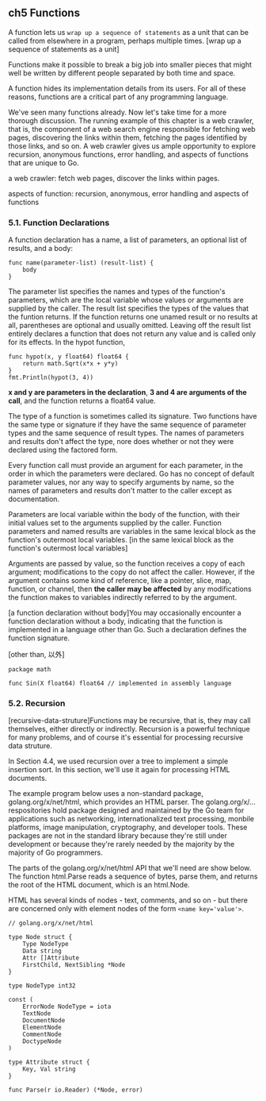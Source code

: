 ## ch5 Functions

A function lets us `wrap up a sequence of statements` as a unit that can be called from elsewhere in a program, perhaps multiple times.
[wrap up a sequence of statements as a unit]

Functions make it possible to break a big job into smaller pieces that might well be written by different people separated by both time and space.

A function hides its implementation details from its users. For all of these reasons, functions are a critical part of any programming language.


We've seen many functions already. Now let's take time for a more thorough discussion. The running example of this chapter is a web crawler,
that is, the component of a web search engine responsible for fetching web pages, discovering the links within them, fetching the pages identified by those links, and so on. A web crawler gives us ample opportunity to explore recursion, anonymous functions, error handling, and aspects of functions that are unique to Go.

a web crawler: fetch web pages, discover the links within pages.

aspects of function: recursion, anonymous, error handling and aspects of functions

### 5.1. Function Declarations

A function declaration has a name, a list of parameters, an optional list of results, and a body:

```
func name(parameter-list) (result-list) {
    body
}
```

The parameter list specifies the names and types of the function's parameters, which are the local variable whose values or arguments are supplied by the caller. The result list specifies the types of the values that the funtion returns. If the function returns one unamed result or no results at all, parentheses are optional and usually omitted. Leaving off the result list entirely declares a function that does not return any value and is called only for its effects. In the hypot function,

```
func hypot(x, y float64) float64 {
    return math.Sqrt(x*x + y*y)
}
fmt.Println(hypot(3, 4))
```

**x and y are parameters in the declaration**, **3 and 4 are arguments of the call**, and the function returns a float64 value.


The type of a function is sometimes called its signature. Two functions have the same type or signature if they have the same sequence of parameter types and the same sequence of result types. The names of parameters and results don't affect the type, nore does whether or not they were declared using the factored form.

Every function call must provide an argument for each parameter, in the order in which the parameters were declared. Go has no concept of default parameter values, nor any way to specify arguments by name, so the names of parameters and results don't matter to the caller except as documentation.

Parameters are local variable within the body of the function, with their initial values set to the arguments supplied by the caller. Function parameters and named results are variables in the same lexical block as the function's outermost local variables.
[in the same lexical block as the function's outermost local variables]


Arguments are passed by value, so the function receives a copy of each argument; modifications to the copy do not affect the caller. However, if the argument contains some kind of reference, like a pointer, slice, map, function, or channel, then **the caller may be affected** by any modifications the function makes to variables indirectly referred to by the argument.

[a function declaration without body]You may occasionally encounter a function declaration without a body, indicating that the function is implemented in a language other than Go. Such a declaration defines the function signature.

[other than, 以外]

```
package math

func Sin(X float64) float64 // implemented in assembly language

```

### 5.2. Recursion

[recursive-data-struture]Functions may be recursive, that is, they may call themselves, either directly or indirectly. Recursion is a powerful technique for many problems, and of course it's essential for processing recursive data struture. 

In Section 4.4, we used recursion over a tree to implement a simple insertion sort. In this section, we'll use it again for processing HTML documents.

The example program below uses a non-standard package, golang.org/x/net/html, which provides an HTML parser. The golang.org/x/... respositories hold package designed and maintained by the Go team for applications such as networking, internationalized text processing, monbile platforms, image manipulation, cryptography, and developer tools. These packages are not in the standard library because they're still under development or because they're rarely needed by the majority by the majority of Go programmers.

The parts of the golang.org/x/net/html API that we'll need are show below. The function html.Parse reads a sequence of bytes, parse them, and returns the root of the HTML document, which is an html.Node.

HTML has several kinds of nodes - text, comments, and so on - but there are concerned only with element nodes of the form `<name key='value'>`.

```
// golang.org/x/net/html

type Node struct {
    Type NodeType
    Data string
    Attr []Attribute
    FirstChild, NextSibling *Node
}

type NodeType int32

const (
    ErrorNode NodeType = iota
    TextNode
    DocumentNode
    ElementNode
    CommentNode
    DoctypeNode
)

type Attribute struct {
    Key, Val string
}

func Parse(r io.Reader) (*Node, error)

```